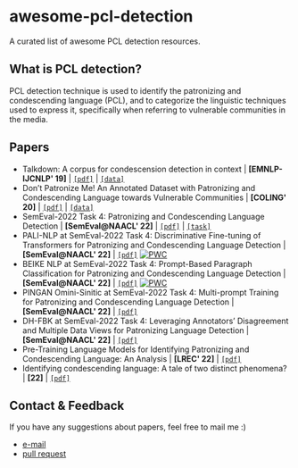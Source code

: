 # awesome-pcl-detection
A curated list of awesome PCL detection resources.

## What is PCL detection?
PCL detection technique is used to identify the patronizing and condescending language (PCL), and to categorize the linguistic techniques used to express it, specifically when referring to vulnerable communities in the media.


## Papers
- Talkdown: A corpus for condescension detection in context | **[EMNLP-IJCNLP' 19]** | [`[pdf]`](https://aclanthology.org/D19-1385.pdf) | [`[data]`](http://github.com/zijwang/talkdown)
- Don’t Patronize Me! An Annotated Dataset with Patronizing and
Condescending Language towards Vulnerable Communities | **[COLING' 20]** | [`[pdf]`](https://aclanthology.org/2020.coling-main.518.pdf) | [`[data]`](https://github.com/Perez-AlmendrosC/dontpatronizeme)
- SemEval-2022 Task 4: Patronizing and Condescending Language Detection | **[SemEval@NAACL' 22]** | [`[pdf]`](https://aclanthology.org/2022.semeval-1.38.pdf) | [`[task]`](https://sites.google.com/view/pcl-detection-semeval2022)
- PALI-NLP at SemEval-2022 Task 4: Discriminative Fine-tuning of Transformers for Patronizing and Condescending Language Detection | **[SemEval@NAACL' 22]** | [`[pdf]`](https://aclanthology.org/2022.semeval-1.43.pdf) 
[![PWC](https://img.shields.io/endpoint.svg?url=https://paperswithcode.com/badge/pali-nlp-at-semeval-2022-task-4/semeval-2022-task-4-1-binary-pcl-detection-on)](https://paperswithcode.com/sota/semeval-2022-task-4-1-binary-pcl-detection-on?p=pali-nlp-at-semeval-2022-task-4)
- BEIKE NLP at SemEval-2022 Task 4: Prompt-Based Paragraph Classification for Patronizing and Condescending Language Detection | **[SemEval@NAACL' 22]** | [`[pdf]`](https://aclanthology.org/2022.semeval-1.41.pdf)
[![PWC](https://img.shields.io/endpoint.svg?url=https://paperswithcode.com/badge/beike-nlp-at-semeval-2022-task-4-prompt-based-1/semeval-2022-task-4-2-multi-label-pcl)](https://paperswithcode.com/sota/semeval-2022-task-4-2-multi-label-pcl?p=beike-nlp-at-semeval-2022-task-4-prompt-based-1)
- PINGAN Omini-Sinitic at SemEval-2022 Task 4: Multi-prompt Training for Patronizing and Condescending Language Detection | **[SemEval@NAACL' 22]** | [`[pdf]`](https://aclanthology.org/2022.semeval-1.40.pdf)
- DH-FBK at SemEval-2022 Task 4: Leveraging Annotators’ Disagreement and Multiple Data Views for Patronizing Language Detection | **[SemEval@NAACL' 22]** | [`[pdf]`](https://aclanthology.org/2022.semeval-1.42.pdf)
- Pre-Training Language Models for Identifying Patronizing and Condescending Language: An Analysis | **[LREC' 22]** | [`[pdf]`](https://aclanthology.org/2022.lrec-1.415.pdf)
- Identifying condescending language: A tale of two distinct phenomena? | **[22]** | [`[pdf]`](https://orca.cardiff.ac.uk/id/eprint/153988/1/NLP4PositiveImpact.pdf)

## Contact & Feedback
If you have any suggestions about papers, feel free to mail me :)
- [e-mail](mailto:hudou@iie.ac.cn)
- [pull request](https://github.com/zerohd4869/awesome-pcl-detection/pulls)

